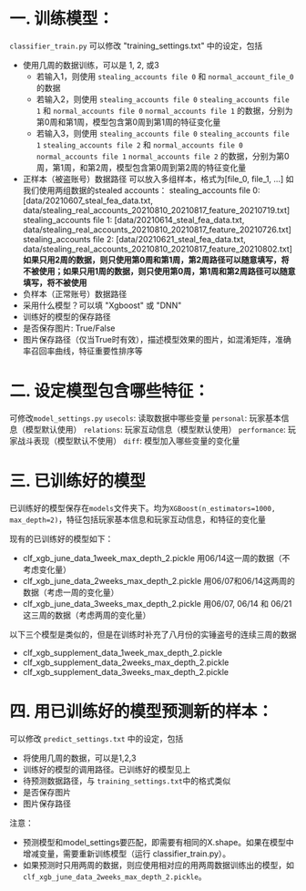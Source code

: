 # 一. 训练模型：
`classifier_train.py`
可以修改 "training_settings.txt" 中的设定，包括
+ 使用几周的数据训练，可以是 1, 2, 或3
    - 若输入1，则使用 `stealing_accounts file 0` 和 `normal_account_file_0`的数据
    - 若输入2，则使用 `stealing_accounts file 0` `stealing_accounts file 1` 和 `normal_accounts file 0` `normal_accounts file 1` 的数据，分别为第0周和第1周，模型包含第0周到第1周的特征变化量
    - 若输入3，则使用 `stealing_accounts file 0` `stealing_accounts file 1` `stealing_accounts file 2` 和 `normal_accounts file 0` `normal_accounts file 1` `normal_accounts file 2` 的数据，分别为第0周，第1周，和第2周，模型包含第0周到第2周的特征变化量
+ 正样本（被盗账号）数据路径
可以放入多组样本，格式为[file_0, file_1, ...]
如我们使用两组数据的stealed accounts：
stealing_accounts file 0: [data/20210607_steal_fea_data.txt, data/stealing_real_accounts_20210810_20210817_feature_20210719.txt]
stealing_accounts file 1: [data/20210614_steal_fea_data.txt, data/stealing_real_accounts_20210810_20210817_feature_20210726.txt]
stealing_accounts file 2: [data/20210621_steal_fea_data.txt, data/stealing_real_accounts_20210810_20210817_feature_20210802.txt]
**如果只用2周的数据，则只使用第0周和第1周，第2周路径可以随意填写，将不被使用；如果只用1周的数据，则只使用第0周，第1周和第2周路径可以随意填写，将不被使用**
+ 负样本（正常账号）数据路径
+ 采用什么模型？可以填 "Xgboost" 或 "DNN"
+ 训练好的模型的保存路径
+ 是否保存图片: True/False
+ 图片保存路径（仅当True时有效），描述模型效果的图片，如混淆矩阵，准确率召回率曲线，特征重要性排序等

# 二. 设定模型包含哪些特征：
可修改`model_settings.py`
`usecols`: 读取数据中哪些变量
`personal`: 玩家基本信息（模型默认使用）
`relations`: 玩家互动信息（模型默认使用）
`performance`: 玩家战斗表现（模型默认不使用）
`diff`: 模型加入哪些变量的变化量

# 三. 已训练好的模型
已训练好的模型保存在`models`文件夹下。均为`XGBoost(n_estimators=1000, max_depth=2)`，特征包括玩家基本信息和玩家互动信息，和特征的变化量

现有的已训练好的模型如下：
- clf_xgb_june_data_1week_max_depth_2.pickle 用06/14这一周的数据（不考虑变化量）
- clf_xgb_june_data_2weeks_max_depth_2.pickle 用06/07和06/14这两周的数据（考虑一周的变化量）
- clf_xgb_june_data_3weeks_max_depth_2.pickle 用06/07, 06/14 和 06/21 这三周的数据（考虑两周的变化量）

以下三个模型是类似的，但是在训练时补充了八月份的实锤盗号的连续三周的数据
- clf_xgb_supplement_data_1week_max_depth_2.pickle
- clf_xgb_supplement_data_2weeks_max_depth_2.pickle
- clf_xgb_supplement_data_3weeks_max_depth_2.pickle

# 四. 用已训练好的模型预测新的样本：
可以修改 `predict_settings.txt` 中的设定，包括
+ 将使用几周的数据，可以是1,2,3
+ 训练好的模型的调用路径。已训练好的模型见上
+ 待预测数据路径，与 `training_settings.txt`中的格式类似
+ 是否保存图片
+ 图片保存路径

注意：
+ 预测模型和model_settings要匹配，即需要有相同的X.shape。如果在模型中增减变量，需要重新训练模型（运行 classifier_train.py）。
+ 如果预测时只用两周的数据，则应使用相对应的用两周数据训练出的模型，如 `clf_xgb_june_data_2weeks_max_depth_2.pickle`。
